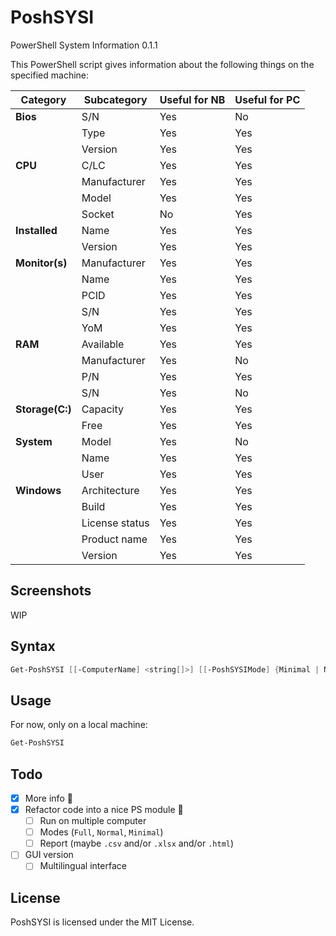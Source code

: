 # PoshSYSI

PowerShell System Information 0.1.1

This PowerShell script gives information about the following things on the specified machine:

Category | Subcategory | Useful for NB | Useful for PC
---------|-------------|---------------|--------------
**Bios** |S/N|Yes|No
||Type|Yes|Yes
||Version|Yes|Yes
**CPU** |C/LC|Yes|Yes
||Manufacturer|Yes|Yes
||Model|Yes|Yes
||Socket|No|Yes
**Installed**|Name|Yes|Yes
||Version|Yes|Yes
**Monitor(s)**|Manufacturer|Yes|Yes
||Name|Yes|Yes
||PCID|Yes|Yes
||S/N|Yes|Yes
||YoM|Yes|Yes
**RAM**|Available|Yes|Yes
||Manufacturer|Yes|No
||P/N|Yes|Yes
||S/N|Yes|No
**Storage(C:)**|Capacity|Yes|Yes
||Free|Yes|Yes
**System**|Model|Yes|No
||Name|Yes|Yes
||User|Yes|Yes
**Windows**|Architecture|Yes|Yes
||Build|Yes|Yes
||License status|Yes|Yes
||Product name|Yes|Yes
||Version|Yes|Yes

## Screenshots

WIP

## Syntax

```PowerShell
Get-PoshSYSI [[-ComputerName] <string[]>] [[-PoshSYSIMode] {Minimal | Normal | Full}]  [<CommonParameters>]
```

## Usage

For now, only on a local machine:

```PowerShell
Get-PoshSYSI
```

## Todo

- [X] More info :thinking:
- [X] Refactor code into a nice PS module :eyes:
  - [ ] Run on multiple computer
  - [ ] Modes (`Full`, `Normal`, `Minimal`)
  - [ ] Report (maybe `.csv` and/or `.xlsx` and/or `.html`)
- [ ] GUI version
  - [ ] Multilingual interface

## License

PoshSYSI is licensed under the MIT License.
